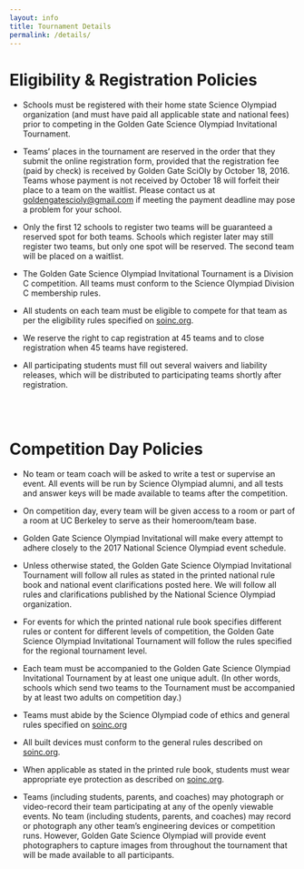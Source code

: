 ```yaml
---
layout: info
title: Tournament Details
permalink: /details/
---
```


# Eligibility & Registration Policies

* Schools must be registered with their home state Science Olympiad organization (and must have paid all applicable state and national fees) prior to competing in the Golden Gate Science Olympiad Invitational Tournament.

* Teams’ places in the tournament are reserved in the order that they submit the online registration form, provided that the registration fee (paid by check) is received by Golden Gate SciOly by October 18, 2016.  Teams whose payment is not received by October 18 will forfeit their place to a team on the waitlist.  Please contact us at goldengatescioly@gmail.com if meeting the payment deadline may pose a problem for your school.

* Only the first 12 schools to register two teams will be guaranteed a reserved spot for both teams. Schools which register later may still register two teams, but only one spot will be reserved.  The second team will be placed on a waitlist.

* The Golden Gate Science Olympiad Invitational Tournament is a Division C competition.  All teams must conform to the Science Olympiad Division C membership rules.

* All students on each team must be eligible to compete for that team as per the eligibility rules specified on [soinc.org](https://www.soinc.org/).

* We reserve the right to cap registration at 45 teams and to close registration when 45 teams have registered.

* All participating students must fill out several waivers and liability releases, which will be distributed to participating teams shortly after registration. 

<br>
<br>

# Competition Day Policies

* No team or team coach will be asked to write a test or supervise an event. All events will be run by Science Olympiad alumni, and all tests and answer keys will be made available to teams after the competition.

* On competition day, every team will be given access to a room or part of a room at UC Berkeley to serve as their homeroom/team base.

* Golden Gate Science Olympiad Invitational will make every attempt to adhere closely to the 2017 National Science Olympiad event schedule.

* Unless otherwise stated, the Golden Gate Science Olympiad Invitational Tournament will follow all rules as stated in the printed national rule book and national event clarifications posted here.  We will follow all rules and clarifications published by the National Science Olympiad organization.

* For events for which the printed national rule book specifies different rules or content for different levels of competition, the Golden Gate Science Olympiad Invitational Tournament will follow the rules specified for the regional tournament level.

* Each team must be accompanied to the Golden Gate Science Olympiad Invitational Tournament by at least one unique adult.  (In other words, schools which send two teams to the Tournament must be accompanied by at least two adults on competition day.)

* Teams must abide by the Science Olympiad code of ethics and general rules specified on [soinc.org](https://www.soinc.org/)

* All built devices must conform to the general rules described on [soinc.org](https://www.soinc.org/).

* When applicable as stated in the printed rule book, students must wear appropriate eye protection as described on [soinc.org](https://www.soinc.org/).

* Teams (including students, parents, and coaches) may photograph or video-record their team participating at any of the openly viewable events. No team (including students, parents, and coaches) may record or photograph any other team’s engineering devices or competition runs. However, Golden Gate Science Olympiad will provide event photographers to capture images from throughout the tournament that will be made available to all participants.
